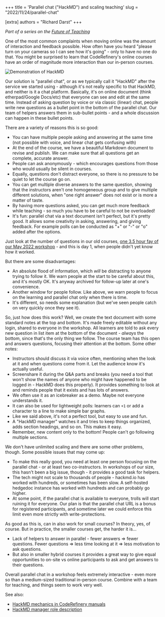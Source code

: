 +++
title = 'Parallel chat ("HackMD") and scaling teaching'
slug = "2022/11/24/parallel-chat"

[extra]
authors = "Richard Darst"
+++

*Part of a series on the [Future of
Teaching](../2022-10-17-future-of-teaching/)*

One of the most common complaints when moving online was the amount of
interaction and feedback possible.  How often have you heard "please
turn on your cameras so I can see how it's going" - only to have no
one do that.  You might be surprised to learn that CodeRefinery's
online courses have an order of magnitude more interaction than our
in-person courses.

![Demonstration of HackMD](https://coderefinery.github.io/manuals/_images/hackmd--questions2.png)

Our solution is "parallel chat", or as we typically call it "HackMD"
after the service we started using - although it's not really specific
to that HackMD, and neither is it a chat platform. Basically, it's on online document (think
etherpad/Google Docs/etc) that everyone can see and edit at the same
time.  Instead of asking question by voice or via classic (linear) chat,
people write new questions as a bullet point in the bottom of the
parallel chat.  Our team of helpers answers them in sub-bullet
points - and a whole discussion can happen in these bullet points.

There are a variety of reasons this is so good:
* You can have multiple people asking and answering at the same time
  (not possible with voice, and linear chat gets confusing with)
* At the end of the course, we have a beautiful Markdown document to
  revise and publish.  We can make sure that all questions get an
  complete, accurate answer.
* People can ask anonymously - which encourages questions from those
  who would usually be silent in courses.
* Equally, questions don't distract everyone, so there is no pressure
  to be quiet to let the course go on.
* You can get multiple diverse answers to the same question, showing
  that the instructors aren't one homogeneous group and to give multiple different solutions, when "one right answer" does not exist or is more a matter of taste.
* By having more questions asked, you can get much more feedback while
  teaching - so much you have to be careful to not be overloaded!
* It's fun: parallel chat via a text document isn't perfect, but it's
  pretty good.  It allows some creativity in asking, answering, and
  giving feedback.
  For example polls can be conducted as "+" or "-" or "o" added after the options.

Just look at the number of questions in our old courses, [one 3.5 hour
fay of our May 2022
workshop](https://coderefinery.github.io/2022-03-22-workshop/questions/day1/) -
and this is day 1, when people didn't yet know how it worked.

But there are some disadvantages:
* An absolute flood of information, which *will* be distracting to
  anyone trying to follow it.  We warn people at the start to be
  careful about this, and it's mostly OK.  It's anyway archived for
  follow-up later at one's convenience.
* Another window for people follow.  Like above, we warn people to
  focus on the learning and parallel chat only when there is time.
* It's different, so needs some explanation (but we've seen people
  catch on very quickly once they see it).

So, just how does this work?  Well, we create the text document with
some standard notes at the top and bottom.  It's made freely editable
without any login, shared to everyone in the workshop.  All learners
are told to ask every new question in
list item at the bottom of the document - *always* the bottom, since
that's the only thing we follow.  The course team has this open and
answers questions, focusing their attention at the bottom.  Some other
notes:
* Instructors should discuss it via voice often, mentioning when the
  look at it and when questions come from it.  Let the audience know
  it's actually useful.
* Screenshare it during the Q&A parts and breaks (you need a tool that
  won't show the names of anyone who might have happened to be logged
  in - HackMD does this properly).  It provides something to look at
  and reminds people that it exists and has lots of answers.
* We often use it as an icebreaker as a demo.  Maybe not everyone
  understands it.
* It can also be used for lightweight polls: learners can `+1` or add
  a character to a line to make simple bar graphs.
* Like we said above, it's not a perfect tool, but easy to use and fun.
* A "HackMD manager" watches it and tries to keep things organized,
  adds section headings, and so on.  This makes it easy.
* Remember, new content only to the bottom!  People can't go following
  multiple sections.

We don't have unlimited scaling and there are some other problems,
though.  Some possible issues that may come up:
* To make this really good, you need at least one person focusing on
  the parallel chat - or at least two co-instructors.  In workshops of
  our size, this hasn't been a big issue, though - it provides a good
  task for helpers.
* The tech might not scale to thousands of people - hackmd.io has
  worked with hundreds, or sometimes has been slow.  A self-hosted
  hedgedoc instance has worked with hundreds and can probably go
  higher.
* At some point, if the parallel chat is available to everyone, trolls
  will start ruining it for everyone.
  Our plan is that the parallel chat URL is a bonus for registered
  participants, and sometime later we could enforce this limit even
  more strictly with write-protections.

As good as this is, can in also work for small courses?  In theory,
yes, of course.  But in practice, the smaller courses get, the harder
it is...
* Lack of helpers to answer in parallel - fewer answers ⇒ fewer
  questions.  Fewer questions ⇒ less time looking at it ⇒ less
  motivation to ask questions.
* But also in smaller hybrid courses it provides a great way to give equal opportunities to on-site vs online participants to ask and get answers to their questions.

Overall parallel chat in a workshop feels extremely interactive - even
more so than a medium-sized traditional in-person course.  Combine
with a team for teaching, and things seem to work very well.

See also:
* [HackMD mechanics in CodeRefinery
  manuals](https://coderefinery.github.io/manuals/hackmd-mechanics/)
* [HackMD manager role
  description](https://coderefinery.github.io/manuals/hackmd-helper/)

